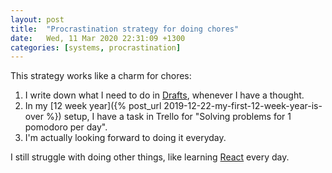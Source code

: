 ```yaml
---
layout: post
title:  "Procrastination strategy for doing chores"
date:   Wed, 11 Mar 2020 22:31:09 +1300
categories: [systems, procrastination]
---
```


This strategy works like a charm for chores:

1. I write down what I need to do in [Drafts](https://getdrafts.com/), whenever
   I have a thought.
2. In my [12 week year]({% post_url 2019-12-22-my-first-12-week-year-is-over %})
   setup, I have a task in Trello for "Solving problems for 1 pomodoro per day".
3. I'm actually looking forward to doing it everyday.

I still struggle with doing other things, like learning
[React](https://reactjs.org/) every day.
